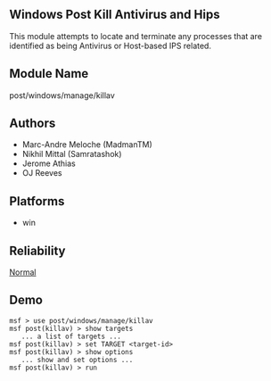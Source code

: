 ## Windows Post Kill Antivirus and Hips

This module attempts to locate and terminate any processes 
that are identified as being Antivirus or Host-based IPS 
related.


## Module Name
post/windows/manage/killav

## Authors
* Marc-Andre Meloche (MadmanTM)
* Nikhil Mittal (Samratashok)
* Jerome Athias
* OJ Reeves





## Platforms
* win

## Reliability
[Normal](https://github.com/rapid7/metasploit-framework/wiki/Exploit-Ranking)

## Demo

```
msf > use post/windows/manage/killav
msf post(killav) > show targets
   ... a list of targets ...
msf post(killav) > set TARGET <target-id>
msf post(killav) > show options
   ... show and set options ...
msf post(killav) > run
```
    
    